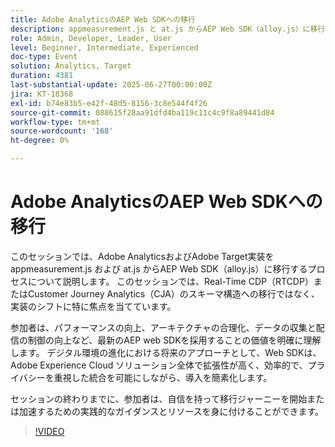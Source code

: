 ```yaml
---
title: Adobe AnalyticsのAEP Web SDKへの移行
description: appmeasurement.js と at.js からAEP Web SDK（alloy.js）に移行して、パフォーマンスとアーキテクチャの簡素化を図り、将来に備えたAdobe統合を実現する方法を説明します。
role: Admin, Developer, Leader, User
level: Beginner, Intermediate, Experienced
doc-type: Event
solution: Analytics, Target
duration: 4381
last-substantial-update: 2025-06-27T00:00:00Z
jira: KT-18368
exl-id: b74e83b5-e42f-48d5-8156-3c8e544f4f26
source-git-commit: 088615f28aa91dfd4ba119c11c4c9f8a89441d84
workflow-type: tm+mt
source-wordcount: '168'
ht-degree: 0%

---
```


# Adobe AnalyticsのAEP Web SDKへの移行

このセッションでは、Adobe AnalyticsおよびAdobe Target実装を appmeasurement.js および at.js からAEP Web SDK（alloy.js）に移行するプロセスについて説明します。 このセッションでは、Real-Time CDP（RTCDP）またはCustomer Journey Analytics（CJA）のスキーマ構造への移行ではなく、実装のシフトに特に焦点を当てています。

参加者は、パフォーマンスの向上、アーキテクチャの合理化、データの収集と配信の制御の向上など、最新のAEP web SDKを採用することの価値を明確に理解します。 デジタル環境の進化における将来のアプローチとして、Web SDKは、Adobe Experience Cloud ソリューション全体で拡張性が高く、効率的で、プライバシーを重視した統合を可能にしながら、導入を簡素化します。

セッションの終わりまでに、参加者は、自信を持って移行ジャーニーを開始または加速するための実践的なガイダンスとリソースを身に付けることができます。

>[!VIDEO](https://video.tv.adobe.com/v/3464032/?learn=on&enablevpops)
